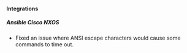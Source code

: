 
#### Integrations

##### Ansible Cisco NXOS

- Fixed an issue where ANSI escape characters would cause some commands to time out.
